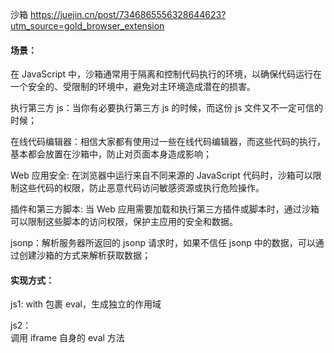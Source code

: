 沙箱
https://juejin.cn/post/7346865556328644623?utm_source=gold_browser_extension

#### 场景：

在 JavaScript 中，沙箱通常用于隔离和控制代码执行的环境，以确保代码运行在一个安全的、受限制的环境中，避免对主环境造成潜在的损害。

执行第三方 js：当你有必要执行第三方 js 的时候，而这份 js 文件又不一定可信的时候；

在线代码编辑器：相信大家都有使用过一些在线代码编辑器，而这些代码的执行，基本都会放置在沙箱中，防止对页面本身造成影响；

Web 应用安全: 在浏览器中运行来自不同来源的 JavaScript 代码时，沙箱可以限制这些代码的权限，防止恶意代码访问敏感资源或执行危险操作。

插件和第三方脚本: 当 Web 应用需要加载和执行第三方插件或脚本时，通过沙箱可以限制这些脚本的访问权限，保护主应用的安全和数据。

jsonp：解析服务器所返回的 jsonp 请求时，如果不信任 jsonp 中的数据，可以通过创建沙箱的方式来解析获取数据；

#### 实现方式：

js1:
with 包裹 eval，生成独立的作用域

js2：  
调用 iframe 自身的 eval 方法
